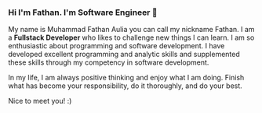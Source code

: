 ### Hi I'm Fathan. I'm Software Engineer 👋 

My name is Muhammad Fathan Aulia you can call my nickname Fathan. I am a ****Fullstack Developer**** who likes to challenge new things I can learn. I am so enthusiastic about programming and software development. I have developed excellent programming and analytic skills and supplemented these skills through my competency in software development.

In my life, I am always positive thinking and enjoy what I am doing. Finish what has become your responsibility, do it thoroughly, and do your best.

Nice to meet you! :)
